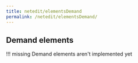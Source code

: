 ```yaml
---
title: netedit/elementsDemand
permalink: /netedit/elementsDemand/
---
```


## Demand elements

!!! missing
    Demand elements aren't implemented yet